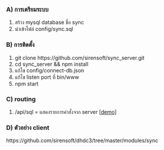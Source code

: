 <h3>A) การเตรียมระบบ</h3>
<ol>
<li>สร้าง mysql database ชื่อ sync</li>
<li>นำเข้าไฟล์ config/sync.sql</li>
</ol>

<h3>B) การติดตั้ง</h3>
<ol>
<li>git clone https://github.com/sirensoft/sync_server.git</li>
<li>cd sync_server && npm install</li>
<li>แก้ไข config/connect-db.json </li>
<li>แก้ไข listen port ที่ bin/www </li>
<li>npm start</li>
</ol>

<h3>C) routing</h3>
<ol>
<li>/api/sql = แสดงรายการคำสั่งจาก server  [<a href='http://61.19.22.108:3001/api/sql' target='_blank'>demo</a>]</li>
</ol>

<h3>D) ตัวอย่าง client</h3>
https://github.com/sirensoft/dhdc3/tree/master/modules/sync
